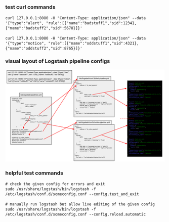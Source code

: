 ### test curl commands
```
curl 127.0.0.1:8080 -H "Content-Type: application/json" --data '{"type":"alert", "rule":[{"name":"badstuff1","sid":1234},{"name":"badstuff2","sid":5678}]}'

curl 127.0.0.1:8080 -H "Content-Type: application/json" --data '{"type":"notice", "rule":[{"name":"oddstuff1","sid":4321},{"name":"oddstuff2","sid":8765}]}'
```

### visual layout of Logstash pipeline configs
![logstash-pipeline-map.png](https://github.com/bonifield/helpers/raw/master/logstash/logstash-pipeline-map.png)

### helpful test commands
```
# check the given config for errors and exit
sudo /usr/share/logstash/bin/logstash -f /etc/logstash/conf.d/someconfig.conf --config.test_and_exit

# manually run logstash but allow live editing of the given config
sudo /usr/share/logstash/bin/logstash -f /etc/logstash/conf.d/someconfig.conf --config.reload.automatic
```
